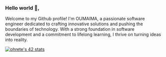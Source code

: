 ### Hello world 👋,
Welcome to my Github profile! I'm OUMAIMA, a passionate software engineer dedicated to crafting innovative solutions and pushing the boundaries of technology. With a strong foundation in software development and a commitment to lifelong learning, I thrive on turning ideas into reality. 

[![ohrete's 42 stats](https://badge.mediaplus.ma/greenbinary/ohrete)](https://github.com/oakoudad/badge42)
<!--
**oumaimahrt/oumaimahrt** is a ✨ _special_ ✨ repository because its `README.md` (this file) appears on your GitHub profile.

Here are some ideas to get you started:

- 🔭 I’m currently working on ...
- 🌱 I’m currently learning ...
- 👯 I’m looking to collaborate on ...
- 🤔 I’m looking for help with ...
- 💬 Ask me about ...
- 📫 How to reach me: ...
- 😄 Pronouns: ...
- ⚡ Fun fact: ...
-->
